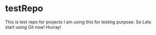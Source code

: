 # testRepo
This is test repo for projects
I am using this for testing purpose. 
So Lets start using Git now! Hurray!
